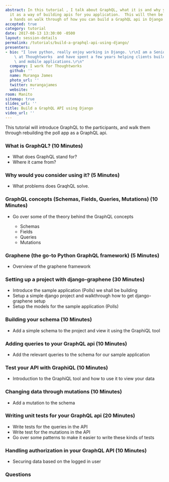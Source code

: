 ```yaml
---
abstract: In this tutorial , I talk about GraphQL, what it is and why you should consider
  it as a way of building apis for you application.  This will then be followed by
  a hands on walk through of how you can build a GraphQL api in Django using graphene.
accepted: true
category: tutorial
date: 2017-08-13 13:30:00 -0500
layout: session-details
permalink: /tutorials/build-a-graphql-api-using-django/
presenters:
- bio: "I love python, really enjoy working in Django. \r\nI am a Senior Developer\
    \ at Thoughtworks  and have spent a few years helping clients build awesome web\
    \ and mobile applications.\r\n"
  company: I work for Thoughtworks
  github: ''
  name: Muranga James
  photo_url: ''
  twitter: murangajames
  website: ''
room: Manito
sitemap: true
slides_url: ''
title: Build a GraphQL API using Django
video_url: ''
---
```


This tutorial will introduce GraphQL to the participants, and walk them through rebuilding the poll app as a GraphQL api.

### What is GraphQL? (10 Minutes)

- What does GraphQL stand for?
- Where it came from?

### Why would you consider using it? (5 Minutes)

- What problems does GraqhQL solve.

### GraphQL concepts (Schemas, Fields, Queries, Mutations) (10 Minutes)

- Go over some of the theory behind the GraphQL concepts

    - Schemas
    - Fields
    - Queries
    - Mutations

### Graphene (the go-to Python GraphQL framework) (5 Minutes)

- Overview of the graphene framework

### Setting up a project with django-graphene (30 Minutes)

- Introduce the sample application (Polls) we shall be building
- Setup a simple django project and walkthrough how to get django-graphene setup
- Setup the models for the sample application (Polls)

### Building your schema (10 Minutes)

- Add a simple schema to the project and view it using the GraphiQL tool

### Adding queries to your GraphQL api (10 Minutes)

- Add the relevant queries to the schema for our sample application

### Test your API with GraphiQL (10 Minutes)

- Introduction to the GraphiQL tool and how to use it to view your data

### Changing data through mutations (10 Minutes)

- Add a mutation to the schema

### Writing unit tests for your GraphQL api (20 Minutes)

- Write tests for the queries in the API
- Write test for the mutations in the API
- Go over some patterns to make it easier to write these kinds of tests

### Handling authorization in your GraphQL API (10 Minutes)

- Securing data based on the logged in user

### Questions
